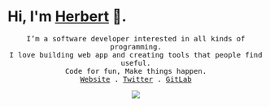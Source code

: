 # Hi, I'm [Herbert](https://herbertyan.netlify.app/) 👋.

<p align="center">
  <samp>
    I’m a software developer interested in all kinds of programming. <br/>
    I love building web app and creating tools that people find useful. <br/>
    Code for fun, Make things happen. <br/>
    <a href="https://herbertyan.netlify.app/">Website</a> .
    <a href="https://twitter.com/Herbert4188">Twitter</a> .
    <a href="https://gitlab.apulis.com.cn/Hanbo.Yan">GitLab</a>
  </samp>
</p>

<div align="center">
 <img src="https://github-readme-stats.vercel.app/api?username=chinabobo&show_icons=true&theme=radical&hide=contribs,prs" />
</div>